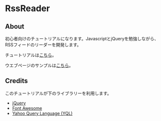 # RssReader

## About

初心者向けのチュートリアルになります。JavascriptとjQueryを勉強しながら、RSSフィードのリーダーを開発します。

チュートリアルは[こちら](https://github.com/paulbarre/RssReader/wiki)。

ウエブページのサンプルは[こちら](https://paulbarre.github.io/RssReader/)。

## Credits

このチュートリアルが下のライブラリーを利用します。

- [jQuery](https://jquery.com/)
- [Font Awesome](http://fontawesome.io/)
- [Yahoo Query Language (YQL)](https://developer.yahoo.com/yql/)